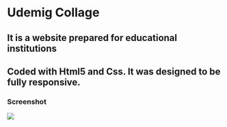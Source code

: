 <h1>Udemig Collage</h1> 

<h2>It is a website prepared for educational institutions</h2>

<h2>Coded with Html5 and Css. It was designed to be fully responsive.</h2>

<h3>Screenshot</h3>

![](/udemig.gif)

